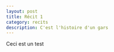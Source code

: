 ```yaml
---
layout: post
title: Récit 1
category: recits
description: C'est l'histoire d'un gars
---
```


Ceci est un test
